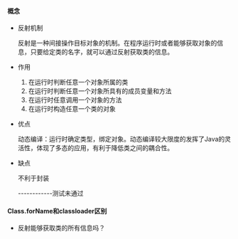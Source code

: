 
#### 概念

* 反射机制

    反射是一种间接操作目标对象的机制。在程序运行时或者能够获取对象的信息，只要给定类的名字，就可以通过反射获取类的信息。

* 作用
    
    1. 在运行时判断任意一个对象所属的类
    2. 在运行时判断任意一个对象所具有的成员变量和方法
    3. 在运行时任意调用一个对象的方法
    4. 在运行时构造任意一个类的对象

* 优点

    动态编译：运行时确定类型，绑定对象。动态编译较大限度的发挥了Java的灵活性，体现了多态的应用，有利于降低类之间的耦合性。

* 缺点

    不利于封装

    ------------测试未通过

#### Class.forName和classloader区别



* 反射能够获取类的所有信息吗？
